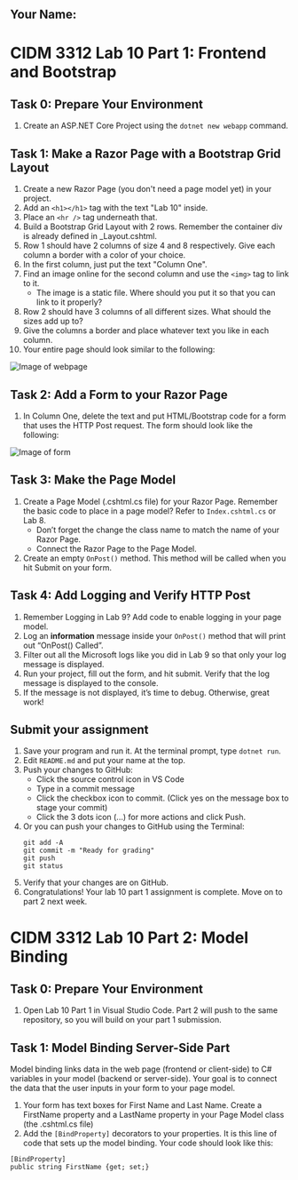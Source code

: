 ## Your Name:


# CIDM 3312 Lab 10 Part 1: Frontend and Bootstrap

## Task 0: Prepare Your Environment

1. Create an ASP.NET Core Project using the `dotnet new webapp` command.

## Task 1: Make a Razor Page with a Bootstrap Grid Layout

1. Create a new Razor Page (you don't need a page model yet) in your project.
2. Add an `<h1></h1>` tag with the text "Lab 10" inside.
3. Place an `<hr />` tag underneath that.
4. Build a Bootstrap Grid Layout with 2 rows. Remember the container div is already defined in _Layout.cshtml.
5. Row 1 should have 2 columns of size 4 and 8 respectively. Give each column a border with a color of your choice.
6. In the first column, just put the text "Column One".
7. Find an image online for the second column and use the `<img>` tag to link to it.
    * The image is a static file. Where should you put it so that you can link to it properly?
8. Row 2 should have 3 columns of all different sizes. What should the sizes add up to?
9. Give the columns a border and place whatever text you like in each column. 
10. Your entire page should look similar to the following:

![Image of webpage](https://i.imgur.com/yGDMTOs.png)

## Task 2: Add a Form to your Razor Page
1. In Column One, delete the text and put HTML/Bootstrap code for a form that uses the HTTP Post request. The form should look like the following:

![Image of form](https://i.imgur.com/KzfnP33.png)

## Task 3: Make the Page Model 
1.	Create a Page Model (.cshtml.cs file) for your Razor Page. Remember the basic code to place in a page model? Refer to `Index.cshtml.cs` or Lab 8.
      * Don’t forget the change the class name to match the name of your Razor Page.
      * Connect the Razor Page to the Page Model. 
2. Create an empty `OnPost()` method. This method will be called when you hit Submit on your form.

## Task 4: Add Logging and Verify HTTP Post
1.	Remember Logging in Lab 9? Add code to enable logging in your page model.
2.	Log an **information** message inside your `OnPost()` method that will print out “OnPost() Called”.
3.	Filter out all the Microsoft logs like you did in Lab 9 so that only your log message is displayed.
4.	Run your project, fill out the form, and hit submit. Verify that the log message is displayed to the console.
5.	If the message is not displayed, it’s time to debug. Otherwise, great work!

## Submit your assignment
1. Save your program and run it. At the terminal prompt, type `dotnet run`.
2. Edit `README.md` and put your name at the top.
3. Push your changes to GitHub:
    - Click the source control icon in VS Code
    - Type in a commit message
    - Click the checkbox icon to commit. (Click yes on the message box to stage your commit)
    - Click the 3 dots icon (...) for more actions and click Push.
4. Or you can push your changes to GitHub using the Terminal:
    ```
    git add -A
    git commit -m "Ready for grading"
    git push
    git status
    ```
5. Verify that your changes are on GitHub.
6. Congratulations! Your lab 10 part 1 assignment is complete. Move on to part 2 next week.


# CIDM 3312 Lab 10 Part 2: Model Binding

## Task 0: Prepare Your Environment

1. Open Lab 10 Part 1 in Visual Studio Code. Part 2 will push to the same repository, so you will build on your part 1 submission.

## Task 1: Model Binding Server-Side Part
Model binding links data in the web page (frontend or client-side) to C# variables in your model (backend or server-side). Your goal is to connect the data that the user inputs in your form to your page model.

1.	Your form has text boxes for First Name and Last Name. Create a FirstName property and a LastName property in your Page Model class (the .cshtml.cs file)
2.	Add the `[BindProperty]` decorators to your properties. It is this line of code that sets up the model binding. Your code should look like this:

```
[BindProperty]
public string FirstName {get; set;}
```
